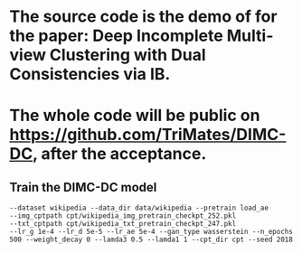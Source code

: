 # The source code is the demo of for the paper: Deep Incomplete Multi-view Clustering with Dual Consistencies via IB.
# The whole code will be public on https://github.com/TriMates/DIMC-DC, after the acceptance.

## Train the DIMC-DC model

``` 
--dataset wikipedia --data_dir data/wikipedia --pretrain load_ae
--img_cptpath cpt/wikipedia_img_pretrain_checkpt_252.pkl
--txt_cptpath cpt/wikipedia_txt_pretrain_checkpt_247.pkl
--lr_g 1e-4 --lr_d 5e-5 --lr_ae 5e-4 --gan_type wasserstein --n_epochs
500 --weight_decay 0 --lamda3 0.5 --lamda1 1 --cpt_dir cpt --seed 2018
```
